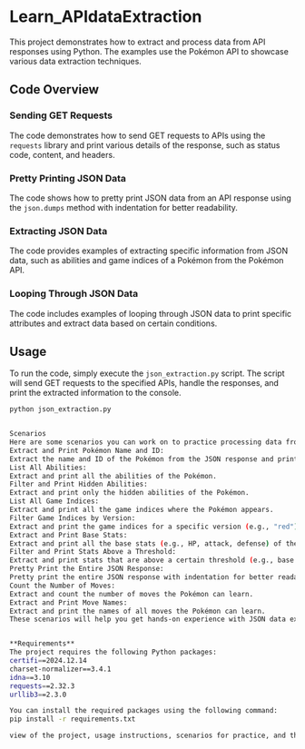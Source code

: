# Learn_APIdataExtraction

This project demonstrates how to extract and process data from API responses using Python. The examples use the Pokémon API to showcase various data extraction techniques.

## Code Overview

### Sending GET Requests
The code demonstrates how to send GET requests to APIs using the `requests` library and print various details of the response, such as status code, content, and headers.

### Pretty Printing JSON Data
The code shows how to pretty print JSON data from an API response using the `json.dumps` method with indentation for better readability.

### Extracting JSON Data
The code provides examples of extracting specific information from JSON data, such as abilities and game indices of a Pokémon from the Pokémon API.

### Looping Through JSON Data
The code includes examples of looping through JSON data to print specific attributes and extract data based on certain conditions.

## Usage

To run the code, simply execute the `json_extraction.py` script. The script will send GET requests to the specified APIs, handle the responses, and print the extracted information to the console.

```bash
python json_extraction.py


Scenarios
Here are some scenarios you can work on to practice processing data from the JSON response of the given API:  
Extract and Print Pokémon Name and ID:  
Extract the name and ID of the Pokémon from the JSON response and print them.
List All Abilities:  
Extract and print all the abilities of the Pokémon.
Filter and Print Hidden Abilities:  
Extract and print only the hidden abilities of the Pokémon.
List All Game Indices:  
Extract and print all the game indices where the Pokémon appears.
Filter Game Indices by Version:  
Extract and print the game indices for a specific version (e.g., "red").
Extract and Print Base Stats:  
Extract and print all the base stats (e.g., HP, attack, defense) of the Pokémon.
Filter and Print Stats Above a Threshold:  
Extract and print stats that are above a certain threshold (e.g., base stat > 50).
Pretty Print the Entire JSON Response:  
Pretty print the entire JSON response with indentation for better readability.
Count the Number of Moves:  
Extract and count the number of moves the Pokémon can learn.
Extract and Print Move Names:  
Extract and print the names of all moves the Pokémon can learn.
These scenarios will help you get hands-on experience with JSON data extraction and manipulation using Python.  


**Requirements**
The project requires the following Python packages:  
certifi==2024.12.14
charset-normalizer==3.4.1
idna==3.10
requests==2.32.3
urllib3==2.3.0

You can install the required packages using the following command:
pip install -r requirements.txt

view of the project, usage instructions, scenarios for practice, and the required dependencies.